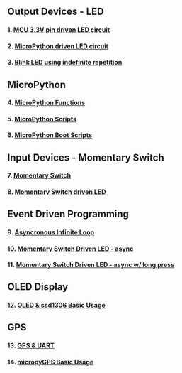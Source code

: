 ## Output Devices - LED
#### 1. [MCU 3.3V pin driven LED circuit](lessons/lesson01-01.md)
#### 2. [MicroPython driven LED circuit](lessons/lesson01-02.md)
#### 3. [Blink LED using indefinite repetition](lessons/lesson01-03.md)

## MicroPython
#### 4. [MicroPython Functions](lessons/lesson01-04.md)
#### 5. [MicroPython Scripts](lessons/lesson01-05.md)
#### 6. [MicroPython Boot Scripts](lessons/lesson01-06.md)

## Input Devices - Momentary Switch
#### 7. [Momentary Switch](lessons/lesson01-07.md)
#### 8. [Momentary Switch driven LED](lessons/lesson01-08.md)

## Event Driven Programming
#### 9. [Asyncronous Infinite Loop](lessons/lesson01-09.md)
#### 10. [Momentary Switch Driven LED - async](lessons/lesson01-10.md)
#### 11. [Momentary Switch Driven LED - async w/ long press](lessons/lesson01-11.md)

## OLED Display
#### 12. [OLED & ssd1306 Basic Usage](lessons/lesson01-12.md)

## GPS
#### 13. [GPS & UART](lessons/lesson01-13.md)
#### 14. [micropyGPS Basic Usage](lessons/lesson01-14.md)
